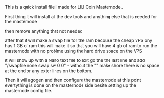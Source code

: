 This is a quick install file i made for LILI Coin Masternode..

First thing it will install all the dev tools and anything else that is needed for the masternode 

then remove anything that not needed 

after that it will make a swap file for the ram becouse the cheap VPS ony has 1 GB of ram this will make it so that you will 
have 4 gb of ram to run the masternode with no problme using the hard drive space on the VPS


it will show up with a Nano text file to exit go the the last line and add "/swapfile none swap sw 0 0" - without the "" make shore 
there is no space at the end or any exter lines on the bottom. 

Then it will agogen and then configure the masternode 
at this point evertything is done on the masternode side besite setting up the masternode config file. 


